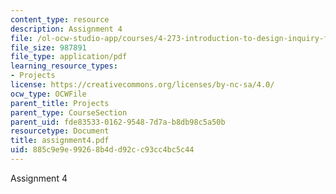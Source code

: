 ```yaml
---
content_type: resource
description: Assignment 4
file: /ol-ocw-studio-app/courses/4-273-introduction-to-design-inquiry-fall-2001/885c9e9e99268b4dd92cc93cc4bc5c44_assignment4.pdf
file_size: 987891
file_type: application/pdf
learning_resource_types:
- Projects
license: https://creativecommons.org/licenses/by-nc-sa/4.0/
ocw_type: OCWFile
parent_title: Projects
parent_type: CourseSection
parent_uid: fde83533-0162-9548-7d7a-b8db98c5a50b
resourcetype: Document
title: assignment4.pdf
uid: 885c9e9e-9926-8b4d-d92c-c93cc4bc5c44
---
```

Assignment 4
